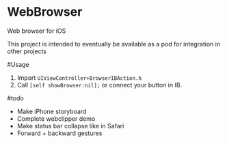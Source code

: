 WebBrowser
==========

Web browser for iOS

This project is intended to eventually be available as a pod for integration in other projects

#Usage

1. Import `UIViewController+BrowserIBAction.h`
2. Call `[self showBrowser:nil];` or connect your button in IB.

#todo

* Make iPhone storyboard
* Complete webclipper demo
* Make status bar collapse like in Safari
* Forward + backward gestures